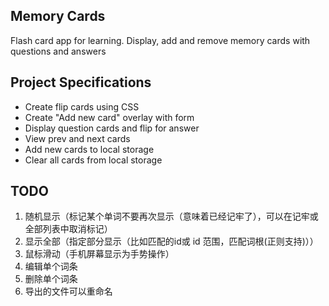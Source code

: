 ## Memory Cards

Flash card app for learning. Display, add and remove memory cards with questions and answers

## Project Specifications

- Create flip cards using CSS
- Create "Add new card" overlay with form
- Display question cards and flip for answer
- View prev and next cards
- Add new cards to local storage
- Clear all cards from local storage

## TODO
1. 随机显示（标记某个单词不要再次显示（意味着已经记牢了），可以在记牢或全部列表中取消标记）
2. 显示全部（指定部分显示（比如匹配的id或 id 范围，匹配词根(正则支持)））
3. 鼠标滑动（手机屏幕显示为手势操作）
4. 编辑单个词条
5. 删除单个词条
6. 导出的文件可以重命名
